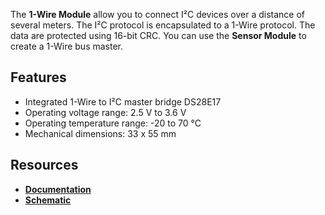 The **1-Wire Module** allow you to connect I²C devices over a distance of several meters. The I²C protocol is encapsulated to a 1-Wire protocol. The data are protected using 16-bit CRC. You can use the **Sensor Module** to create a 1-Wire bus master.

## Features

* Integrated 1-Wire to I²C master bridge DS28E17
* Operating voltage range: 2.5 V to 3.6 V
* Operating temperature range: -20 to 70 °C
* Mechanical dimensions: 33 x 55 mm

## Resources

* [**Documentation**](https://www.bigclown.com/doc/hardware/about-1-wire-module/)
* [**Schematic**](https://github.com/bigclownlabs/bc-hardware/tree/master/out/bc-module-1-wire)
